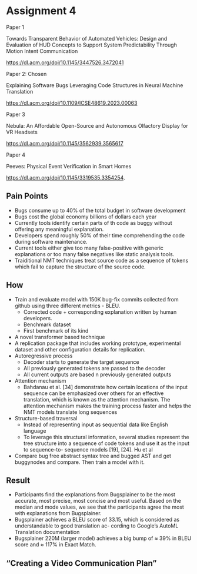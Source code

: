 # Assignment 4

Paper 1

Towards Transparent Behavior of Automated Vehicles: Design and Evaluation of HUD Concepts to Support System Predictability Through Motion Intent Communication

https://dl.acm.org/doi/10.1145/3447526.3472041


Paper 2: Chosen

Explaining Software Bugs Leveraging Code Structures in Neural Machine Translation

https://dl.acm.org/doi/10.1109/ICSE48619.2023.00063


Paper 3

Nebula: An Affordable Open-Source and Autonomous Olfactory Display for VR Headsets

https://dl.acm.org/doi/10.1145/3562939.3565617

Paper 4

Peeves: Physical Event Verification in Smart Homes

https://dl.acm.org/doi/10.1145/3319535.3354254.

## Pain Points
* Bugs consume up to 40% of the total budget in software development
* Bugs cost the global economy billions of dollars each year
* Currently tools identify certain parts of th code as buggy without offering any meaningful explanation.
* Developers spend roughly 50% of their time comprehending the code during software maintenance.
* Current tools either give too many false-positive with generic explanations or too many false negatives like static analysis tools.
* Traiditional NMT techniques treat source code as a sequence of tokens which fail to capture the structure of the source code.

## How
* Train and evaluate model with 150K bug-fix commits collected from github using three different metrics - BLEU.
  * Corrected code + corresponding explanation written by human developers. 
  * Benchmark dataset
  * First benchmark of its kind
* A novel transformer based technique
* A replication package that includes working prototype, experimental dataset and other configuration details for replication.
* Autoregressive process
  * Decoder starts to generate the target sequence
  * All previously generated tokens are passed to the decoder
  * All current outputs are based n previously generated outputs
* Attention mechanism
  * Bahdanau et al. [34] demonstrate how certain locations of the input sequence can be emphasized over others for an effective translation, which is known as the attention mechanism. The attention mechanism makes the training process faster and helps the NMT models translate long sequences 
* Structure-based traversal
  * Instead of representing input as sequential data like English language 
  * To leverage this structural information, several studies represent the tree structure into a sequence of code tokens and use it as the input to sequence-to- sequence models [19], [24]. Hu et al
* Compare bug free abstract syntax tree and bugged AST and get buggynodes and compare. Then train a model with it.

## Result
* Participants find the explanations from Bugsplainer to be the most accurate, most precise, most concise and most useful. Based on the median and mode values, we see that the participants agree the most with explanations from Bugsplainer. 
* Bugsplainer achieves a BLEU score of 33.15, which is considered as understandable to good translation ac- cording to Google’s AutoML Translation documentation
* Bugsplainer 220M (larger model) achieves a big bump of ≈ 39% in BLEU score and ≈ 117% in Exact Match.

## “Creating a Video Communication Plan”

